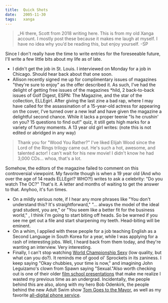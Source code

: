 ```yaml
---
title:  Quick Shots
date:   2005-11-30
tags:   xanga
---
```


> _Hi there, Scott from 2018 writing here. This is from my old Xanga account. I mostly post these because it makes me laugh at myself. I have no idea why you’d be reading this, but enjoy yourself. -SP

Since I don't really have the time to write entries for the foreseeable future, I'll write a few little bits about my life as of late.

* I didn't get the job in St. Louis.  I interviewed on Monday for a job in Chicago. Should hear back about that one soon.
* Allison recently signed me up for complimentary issues of magazines "they're sure to enjoy" as the offer described it. As such, I've had the delight of getting free issues of the magazines *hild, 2 back-to-back issues of Golf Digest, ESPN: The Magazine, and the star of the collection, ELLEgirl. After giving the last zine a bad rap, where I may have called for the assassination of a 15-year-old actress for appearing on the cover, I've turned over a new leaf and have given the magazine a delightful second chance. While it lacks a proper teenie "Is he crushin' on you? 15 questions to find out!" quiz, it still gets high marks for a variety of funny moments. A 13 year old girl writes: (note this is not edited or abridged in any way)

> Thank you for "Wood You Rather?" I've liked Elijah Wood since the Lord of the Rings trilogy came out. He's such a hot, awesome, and talented actor! I can't wait for his new movie! I didn't know he had 3,000 CDs... whoa, that's a lot.

Somehow, the editors of the magazine failed to comment on this controversial viewpoint. My favorite though is when a 19 year old (And who over the age of 14 reads ELLEgirl? WHO?!) writes to ask a celebrity: "Do you watch The OC?" That's it. A letter and months of waiting to get the answer to that. Anyhoo, it's fun times.

* On a mildly serious note, if I hear any more phrases like "You don't understand this? It's straightforward," "... always the model of the ideal grad student, you are," or "You seem like a better fit for the business world," , I think I'm going to start biting off heads. So be warned if you see me get out a file and start sharpening my teeth. Head-biting will be eminent.
* On a whim, I applied with these people for a job teaching English as a Second Language in South Korea for a year, while I was applying for a rash of interesting jobs. Well, I heard back from them today, and they're wanting an interview. Very interesting.
* Finally, I can't stop watching [World Championship Sexy](http://www.timanderic.com/new_movies/wcs.mov) (low quality, but what can you do?). It reminds me of good ol' Sprockets in its zaniness. I keep saying "Okay chubbies, your time is now," and imagining John Leguizamo's clown from Spawn saying "Sexual."Also worth checking out is one of their older [film school presentations](http://www.timanderic.com/emotions/filmschool.mov) that make me realize I wasted my previous time as an undergrad. Incidentally, the people behind this are also, along with my hero Bob Odenkirk, the people behind the new Adult Swim show [Tom Goes to the Mayor](http://www.adultswim.com/shows/tom/), as well as my favorite [all-digital phone service](http://www.bobanddavid.com/cinco.html).